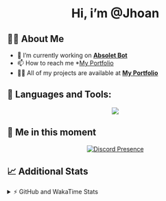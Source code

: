 <h1 align="center">Hi, i’m @Jhoan</h1>

## 🙋‍♂️ About Me

- 🔭 I’m currently working on **[Absolet Bot](https://strider.cloud)**
- 📫 How to reach me *[My Portfolio](https://jhoan.me/contact)
- 👨‍💻 All of my projects are available at **[My Portfolio](https://jhoan.me)**

## 🚀 Languages and Tools:
<p align="center">
  <a href="https://skillicons.dev">
    <img src="https://skillicons.dev/icons?i=js,ts,html,css,bootstrap,nodejs,express,vscode,neovim,vim,atom,cloudflare,git,github,discord,bots,linux,mongodb,nginx,redis,wordpress,heroku&perline=11" />
  </a>
</p>
  
## 👤 Me in this moment
<p align="center">
    <a href="https://discord.com/users/612460795124776960" target="_blank" rel="nofollow">
        <img src="https://lanyard-profile-readme.vercel.app/api/612460795124776960?idleMessage=Probably%20coding%20Absolet..." alt="Discord Presence" align="center">
    </a>
</p>

## 📈 Additional Stats
<details>
    <summary>⚡ GitHub and WakaTime Stats</summary>
    <br/>

<!--START_SECTION:waka-->
![Code Time](http://img.shields.io/badge/Code%20Time-586%20hrs%2053%20mins-blue)

**🐱 My GitHub Data** 

> 🏆 67 Contributions in the Year 2023
 > 
> 📦 170.9 kB Used in GitHub's Storage 
 > 
> 💼 Opted to Hire
 > 
> 📜 4 Public Repositories 
 > 
> 🔑 40 Private Repositories  
 > 
**I'm an Early 🐤** 

```text
🌞 Morning    87 commits     ██░░░░░░░░░░░░░░░░░░░░░░░   10.01% 
🌆 Daytime    395 commits    ███████████░░░░░░░░░░░░░░   45.45% 
🌃 Evening    345 commits    ██████████░░░░░░░░░░░░░░░   39.7% 
🌙 Night      42 commits     █░░░░░░░░░░░░░░░░░░░░░░░░   4.83%

```
📅 **I'm Most Productive on Saturday** 

```text
Monday       125 commits    ███░░░░░░░░░░░░░░░░░░░░░░   14.38% 
Tuesday      155 commits    ████░░░░░░░░░░░░░░░░░░░░░   17.84% 
Wednesday    147 commits    ████░░░░░░░░░░░░░░░░░░░░░   16.92% 
Thursday     100 commits    ███░░░░░░░░░░░░░░░░░░░░░░   11.51% 
Friday       120 commits    ███░░░░░░░░░░░░░░░░░░░░░░   13.81% 
Saturday     158 commits    ████░░░░░░░░░░░░░░░░░░░░░   18.18% 
Sunday       64 commits     █░░░░░░░░░░░░░░░░░░░░░░░░   7.36%

```


📊 **This Week I Spent My Time On** 

```text
⌚︎ Time Zone: America/Bogota

💬 Programming Languages: 
TypeScript               7 hrs 47 mins       ████████████░░░░░░░░░░░░░   51.29% 
EJS                      4 hrs 53 mins       ████████░░░░░░░░░░░░░░░░░   32.24% 
JavaScript               45 mins             █░░░░░░░░░░░░░░░░░░░░░░░░   5.02% 
YAML                     36 mins             █░░░░░░░░░░░░░░░░░░░░░░░░   4.06% 
JSON                     29 mins             ░░░░░░░░░░░░░░░░░░░░░░░░░   3.24%

🔥 Editors: 
VS Code                  15 hrs 11 mins      █████████████████████████   100.0%

🐱‍💻 Projects: 
bloom                    13 hrs 36 mins      ██████████████████████░░░   89.6% 
risas                    23 mins             ░░░░░░░░░░░░░░░░░░░░░░░░░   2.59% 
Absolet                  22 mins             ░░░░░░░░░░░░░░░░░░░░░░░░░   2.44% 
system                   16 mins             ░░░░░░░░░░░░░░░░░░░░░░░░░   1.77% 
absolet-ts               15 mins             ░░░░░░░░░░░░░░░░░░░░░░░░░   1.75%

💻 Operating System: 
Linux                    15 hrs 11 mins      █████████████████████████   100.0%

```

**I Mostly Code in JavaScript** 

```text
JavaScript               17 repos            ██████████████░░░░░░░░░░░   58.62% 
TypeScript               6 repos             █████░░░░░░░░░░░░░░░░░░░░   20.69% 
Java                     3 repos             ██░░░░░░░░░░░░░░░░░░░░░░░   10.34% 
Shell                    1 repo              ░░░░░░░░░░░░░░░░░░░░░░░░░   3.45% 
CSS                      1 repo              ░░░░░░░░░░░░░░░░░░░░░░░░░   3.45%

```



 Last Updated on 07/02/2023 08:15:15 UTC
<!--END_SECTION:waka-->
</details>
